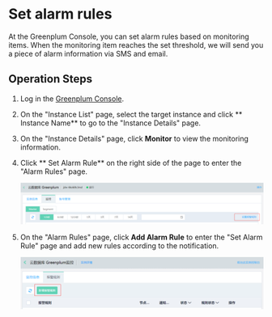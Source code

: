 # Set alarm rules

At the Greenplum Console, you can set alarm rules based on monitoring items. When the monitoring item reaches the set threshold, we will send you a piece of alarm information via SMS and email.

## Operation Steps

1. Log in the [Greenplum Console](https://jdw-console.jdcloud.com/list).

2. On the "Instance List" page, select the target instance and click ** Instance Name** to go to the "Instance Details" page.

3. On the "Instance Details" page, click **Monitor** to view the monitoring information.

4. Click ** Set Alarm Rule** on the right side of the page to enter the "Alarm Rules" page.

   ![1564653114601](../../../../../image/JCS-for-Greenplum/jdw-011.png)

5. On the "Alarm Rules" page, click **Add Alarm Rule** to enter the "Set Alarm Rule" page and add new rules according to the notification.

   ![1564653190067](../../../../../image/JCS-for-Greenplum/jdw-012.png)

